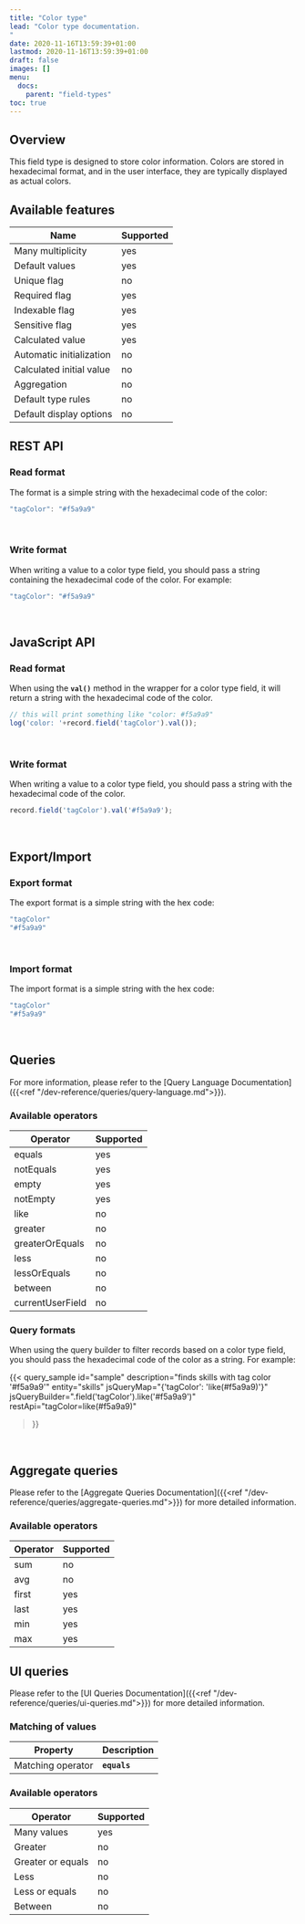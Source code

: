 ```yaml
---
title: "Color type"
lead: "Color type documentation.
"
date: 2020-11-16T13:59:39+01:00
lastmod: 2020-11-16T13:59:39+01:00
draft: false
images: []
menu:
  docs:
    parent: "field-types"
toc: true
---
```


## **Overview**

This field type is designed to store color information. Colors are stored in hexadecimal format, and in the user interface, they are typically displayed as actual colors.

## **Available features**

Name|Supported
---|---
Many multiplicity|yes
Default values|yes
Unique flag|no
Required flag|yes
Indexable flag|yes
Sensitive flag|yes
Calculated value|yes
Automatic initialization|no
Calculated initial value|no
Aggregation|no
Default type rules|no
Default display options|no

## **REST API**

### Read format

The format is a simple string with the hexadecimal code of the color:

```js
"tagColor": "#f5a9a9"
```
<br>

### Write format

When writing a value to a color type field, you should pass a string containing the hexadecimal code of the color. For example:

```js
"tagColor": "#f5a9a9"
```
<br>

## **JavaScript API**

### Read format

When using the **`val()`** method in the wrapper for a color type field, it will return a string with the hexadecimal code of the color.

```js
// this will print something like "color: #f5a9a9"
log('color: '+record.field('tagColor').val());
```
<br>

### Write format

When writing a value to a color type field, you should pass a string with the hexadecimal code of the color.

```js
record.field('tagColor').val('#f5a9a9');
```
<br>

## **Export/Import**

### Export format

The export format is a simple string with the hex code:

```js
"tagColor"
"#f5a9a9"
```
<br>

### Import format

The import format is a simple string with the hex code:

```js
"tagColor"
"#f5a9a9"
```
<br>

## **Queries**

For more information, please refer to the [Query Language Documentation]({{<ref "/dev-reference/queries/query-language.md">}}).

### Available operators

Operator|Supported
---|---
equals|yes
notEquals|yes
empty|yes
notEmpty|yes
like|no
greater|no
greaterOrEquals|no
less|no
lessOrEquals|no
between|no
currentUserField|no

### Query formats

When using the query builder to filter records based on a color type field, you should pass the hexadecimal code of the color as a string. For example:

{{< query_sample
        id="sample"
        description="finds skills with tag color '#f5a9a9'"
        entity="skills"
        jsQueryMap="{'tagColor': 'like(#f5a9a9)'}"
        jsQueryBuilder=".field('tagColor').like('#f5a9a9')"
        restApi="tagColor=like(#f5a9a9)"
>}}
<br>

## **Aggregate queries**

Please refer to the [Aggregate Queries Documentation]({{<ref "/dev-reference/queries/aggregate-queries.md">}}) for more detailed information.

### Available operators

Operator|Supported
---|---
sum|no
avg|no
first|yes
last|yes
min|yes
max|yes

## **UI queries**

Please refer to the [UI Queries Documentation]({{<ref "/dev-reference/queries/ui-queries.md">}}) for more detailed information.

### Matching of values

Property|Description
---|---
Matching operator|**`equals`**

### Available operators

Operator|Supported
---|---
Many values|yes
Greater|no
Greater or equals|no
Less|no
Less or equals|no
Between|no